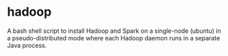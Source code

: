 # hadoop
A bash shell script to install Hadoop and Spark on a single-node (ubuntu) in a pseudo-distributed mode where each Hadoop daemon runs in a separate Java process.
